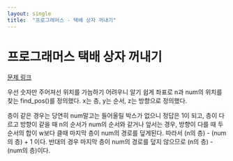 ```yaml
---
layout: single
title:  "프로그래머스 - 택배 상자 꺼내기"
---
```


# 프로그래머스 택배 상자 꺼내기

[문제 링크](https://school.programmers.co.kr/learn/courses/30/lessons/389478?language=python3)

우선 숫자만 주어져선 위치를 가늠하기 어려우니 알기 쉽게 좌표로 n과 num의 위치를 찾는 find_pos()를 정의했다. x는 층, y는 순서, z는 방향으로 정의했다.

층이 같은 경우는 당연히 num말고는 들어올릴 박스가 없으니 정답은 1이 되고, 층이 다르고 방향이 같을 때 n의 순서가 num의 순서와 같거나 앞서는 경우, 방향이 다를 때 두 순서의 합이 w보다 클때 마지막 층이 num의 경로를 덮게된다. 따라서 (n의 층) - (num의 층) + 1 이다. 반대의 경우 마지막 층이 num의 경로를 덮지 않으므로 (n의 층) - (num의 층)이다.
